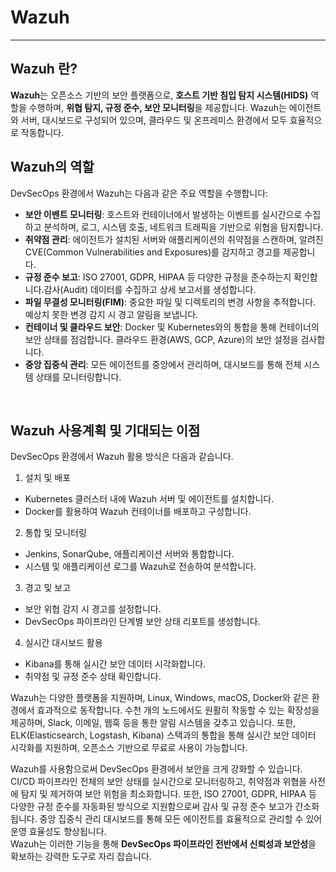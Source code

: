 # Wazuh
---
## Wazuh 란?
**Wazuh**는 오픈소스 기반의 보안 플랫폼으로, **호스트 기반 침입 탐지 시스템(HIDS)** 역할을 수행하며, **위협 탐지, 규정 준수, 보안 모니터링**을 제공합니다. Wazuh는 에이전트와 서버, 대시보드로 구성되어 있으며, 클라우드 및 온프레미스 환경에서 모두 효율적으로 작동합니다.
<br>

## Wazuh의 역할
DevSecOps 환경에서 Wazuh는 다음과 같은 주요 역할을 수행합니다:
- **보안 이벤트 모니터링**: 호스트와 컨테이너에서 발생하는 이벤트를 실시간으로 수집하고 분석하며, 로그, 시스템 호출, 네트워크 트래픽을 기반으로 위협을 탐지합니다.
- **취약점 관리**: 에이전트가 설치된 서버와 애플리케이션의 취약점을 스캔하며, 알려진 CVE(Common Vulnerabilities and Exposures)를 감지하고 경고를 제공합니다.
- **규정 준수 보고**: ISO 27001, GDPR, HIPAA 등 다양한 규정을 준수하는지 확인합니다.감사(Audit) 데이터를 수집하고 상세 보고서를 생성합니다.
- **파일 무결성 모니터링(FIM)**: 중요한 파일 및 디렉토리의 변경 사항을 추적합니다. 예상치 못한 변경 감지 시 경고 알림을 보냅니다.
- **컨테이너 및 클라우드 보안**: Docker 및 Kubernetes와의 통합을 통해 컨테이너의 보안 상태를 점검합니다. 클라우드 환경(AWS, GCP, Azure)의 보안 설정을 검사합니다.
- **중앙 집중식 관리**: 모든 에이전트를 중앙에서 관리하며, 대시보드를 통해 전체 시스템 상태를 모니터링합니다.
<br>

## Wazuh 사용계획 및 기대되는 이점
DevSecOps 환경에서 Wazuh 활용 방식은 다음과 같습니다.
1.  설치 및 배포
- Kubernetes 클러스터 내에 Wazuh 서버 및 에이전트를 설치합니다.
- Docker를 활용하여 Wazuh 컨테이너를 배포하고 구성합니다.

2.  통합 및 모니터링
- Jenkins, SonarQube, 애플리케이션 서버와 통합합니다.
- 시스템 및 애플리케이션 로그를 Wazuh로 전송하여 분석합니다.


3.  경고 및 보고
- 보안 위협 감지 시 경고를 설정합니다.
- DevSecOps 파이프라인 단계별 보안 상태 리포트를 생성합니다.

4.  실시간 대시보드 활용
- Kibana를 통해 실시간 보안 데이터 시각화합니다.
- 취약점 및 규정 준수 상태 확인합니다.
  
Wazuh는 다양한 플랫폼을 지원하며, Linux, Windows, macOS, Docker와 같은 환경에서 효과적으로 동작합니다. 수천 개의 노드에서도 원활히 작동할 수 있는 확장성을 제공하며, Slack, 이메일, 웹훅 등을 통한 알림 시스템을 갖추고 있습니다. 또한, ELK(Elasticsearch, Logstash, Kibana) 스택과의 통합을 통해 실시간 보안 데이터 시각화를 지원하며, 오픈소스 기반으로 무료로 사용이 가능합니다.

Wazuh를 사용함으로써 DevSecOps 환경에서 보안을 크게 강화할 수 있습니다. CI/CD 파이프라인 전체의 보안 상태를 실시간으로 모니터링하고, 취약점과 위협을 사전에 탐지 및 제거하여 보안 위험을 최소화합니다. 또한, ISO 27001, GDPR, HIPAA 등 다양한 규정 준수를 자동화된 방식으로 지원함으로써 감사 및 규정 준수 보고가 간소화됩니다. 중앙 집중식 관리 대시보드를 통해 모든 에이전트를 효율적으로 관리할 수 있어 운영 효율성도 향상됩니다.
<br>
Wazuh는 이러한 기능을 통해 **DevSecOps 파이프라인 전반에서 신뢰성과 보안성**을 확보하는 강력한 도구로 자리 잡습니다.
